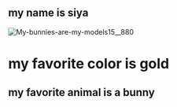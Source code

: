 ## my name is siya
![My-bunnies-are-my-models15__880](https://user-images.githubusercontent.com/59803854/76449234-b4a3c800-6399-11ea-95df-b5db42de5a42.jpg)

# my favorite color is gold
## my favorite animal is a bunny
